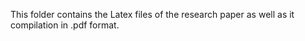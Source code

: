 This folder contains the Latex files of the research paper as well as it compilation in .pdf format.

